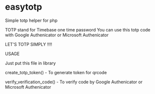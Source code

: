 # easytotp
Simple totp helper for php

TOTP stand for Timebase one time password
You can use this totp code with Google Authenicator or Microsoft Authenicator

LET'S TOTP SIMPLY !!!!

USAGE

Just put this file in library

create_totp_token() - To generate token for qrcode

verify_verification_code() - To verify code by Google Authenicator or Microsoft Authenicator

